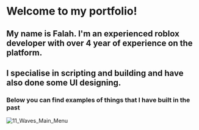 # Welcome to my portfolio! <br />

## My name is Falah. I'm an experienced roblox developer with over 4 year of experience on the platform. <br />
## I specialise in scripting and building and have also done some UI designing. <br />


### Below you can find examples of things that I have built in the past <br />


![11_Waves_Main_Menu](https://github.com/falahfaz/falahfaz.github.io/assets/140397265/20aea92b-8d69-4f4f-bee7-89de9ff0ceac)
